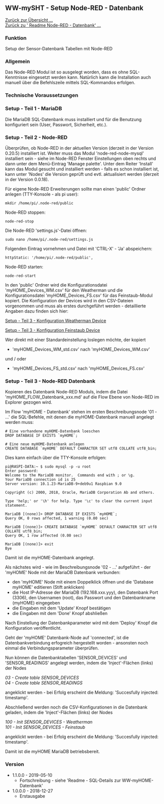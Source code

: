 ## WW-mySHT - Setup Node-RED - Datenbank

[Zurück zur Übersicht ...](../README.md)<br>[Zurück zu ' Readme Node-RED - Datenbank' ...](./README.md)

### Funktion

Setup der Sensor-Datenbank Tabellen mit Node-RED

### Allgemein

Das Node-RED Modul ist so ausgelegt worden, dass es ohne SQL-Kenntnisse eingesetzt werden kann. Natürlich kann die Installation auch manuell über die Befehlszeile mittels SQL-Kommandos erfolgen.

### Technische Voraussetzungen

### Setup - Teil 1 - MariaDB

Die MariaDB SQL-Datenbank muss installiert und für die Benutzung konfiguriert sein (User, Passwort, Sicherheit, etc.).

### Setup - Teil 2 - Node-RED

Überprüfen, ob Node-RED in der aktuellen Version (derzeit in der Version 0.20.5) installiert ist. Weiter muss das Modul 'node-red-node-mysql' installiert sein - siehe im Node-RED Fenster Einstellungen oben rechts und dann unter dem Menü-Eintrag 'Manage palette'. Unter dem Reiter 'Install' kann das Modul gesucht und installiert werden - falls es schon installiert ist, kann unter 'Nodes' die Version geprüft und evtl. aktualisiert werden (derzeit in der Version 0.0.18).

Für eigene Node-RED Erweiterungen sollte man einen 'public' Ordner anlegen (TTY-Konsole - als pi user):
```
mkdir /home/pi/.node-red/public
```
Node-RED stoppen:
```
node-red-stop
```
Die Node-RED 'settings.js'-Datei öffnen:
```
sudo nano /home/pi/.node-red/settings.js
```
Folgenden Eintrag vornehmen und Datei mit 'CTRL-X' - 'Ja' abspeichern:
```
httpStatic: '/home/pi/.node-red/public',
```
Node-RED starten:
```
node-red-start
```
In den 'public' Ordner wird die Konfigurationsdatei 'myHOME_Devices_WM.csv' für den Weatherman und die Konfigurationsdatei 'myHOME_Devices_FS.csv' für das Feinstaub-Modul kopiert. Die Konfiguration der Devices wird in den CSV-Dateien vorgenommen und muss als erstes durchgeführt werden - detaillierte Angaben dazu finden sich hier:

[Setup - Teil 3 - Konfiguration Weatherman Device](../SHT_Weatherman/SETUP.md#setup---teil-3---konfiguration-weatherman-device)

[Setup - Teil 3 - Konfiguration Feinstaub Device](../SHT_Feinstaub/SETUP.md#setup---teil-3---konfiguration-feinstaub-device)

Wer direkt mit einer Standardeinstellung loslegen möchte, der kopiert

- 'myHOME_Devices_WM_std.csv' nach 'myHOME_Devices_WM.csv'

und / oder

- 'myHOME_Devices_FS_std.csv' nach 'myHOME_Devices_FS.csv'

### Setup - Teil 3 - Node-RED Datenbank

Kopieren des Datenbank Node-RED Moduls, indem die Datei 'myHOME_FLOW_Datenbank_xxx.md' auf die Flow Ebene von Node-RED im Explorer gezogen wird.

Im Flow 'myHOME - Datenbank' stehen im ersten Beschreibungsnode '01 - ...' die SQL-Befehle, mit denen die myHOME-Datenbank manuell angelegt werden muss:

```
# Eine vorhandene myHOME-Datenbank loeschen
DROP DATABASE IF EXISTS `myHOME`;

# Eine neue myHOME-Datenbank anlegen
CREATE DATABASE `myHOME` DEFAULT CHARACTER SET utf8 COLLATE utf8_bin;
```

 Dies kann einfach über die TTY-Konsole erfolgen:

```
pi@RASPI-DATA:~ $ sudo mysql -p -u root
Enter password:
Welcome to the MariaDB monitor.  Commands end with ; or \g.
Your MariaDB connection id is 25
Server version: 10.1.23-MariaDB-9+deb9u1 Raspbian 9.0

Copyright (c) 2000, 2018, Oracle, MariaDB Corporation Ab and others.

Type 'help;' or '\h' for help. Type '\c' to clear the current input statement.

MariaDB [(none)]> DROP DATABASE IF EXISTS `myHOME`;
Query OK, 0 rows affected, 1 warning (0.00 sec)

MariaDB [(none)]> CREATE DATABASE `myHOME` DEFAULT CHARACTER SET utf8 COLLATE utf8_bin;
Query OK, 1 row affected (0.00 sec)

MariaDB [(none)]> exit
Bye
```

Damit ist die myHOME-Datenbank angelegt.

Als nächstes wird - wie im Beschreibungsnode '02 - ...' aufgeführt - der 'myHOME' Node mit der MariaDB Datenbank verbunden:
- den 'myHOME' Node mit einem Doppelklick öffnen und die 'Database myHOME' editieren (Stift anklicken)
- die Host IP-Adresse der MariaDB (192.168.xxx.yyy), den Datenbank Port (3306), den Usernamen (root), das Passwort und den Datenbankname (myHOME) eingegeben
- die Eingaben mit dem 'Update' Knopf bestätigen
- die Eingaben mit dem 'Done' Knopf abshließen

Nach Einstellung der Datenbankparameter wird mit dem 'Deploy' Knopf die Konfiguration veröffentlicht.

Geht der 'myHOME' Datenbank-Node auf 'connected', ist die Datenbankverbindung erfogreich hergestellt worden - ansonsten noch einmal die Verbindungsparameter überprüfen.

Nun können die Datenbanktabellen 'SENSOR_DEVICES' und 'SENSOR_READINGS' angelegt werden, indem die 'Inject'-Flächen (links) der Nodes

*03 - Create table SENSOR_DEVICES*<br>
*04 - Create table SENSOR_READINGS*

angeklickt werden - bei Erfolg erscheint die Meldung: 'Succesfully injected: timestamp'.

Abschließend werden noch die CSV-Konfigurationen in die Datenbank geladen, indem die 'Inject'-Flächen (links) der Nodes

*100 - Init SENSOR_DEVICES - Weatherman*<br>
*101 - Init SENSOR_DEVICES - Feinstaub*

angeklickt werden - bei Erfolg erscheint die Meldung: 'Succesfully injected: timestamp'.

Damit ist die myHOME MariaDB betriebsbereit.

### Version
- 1.1.0.0 - 2019-05-10
  - Fortschreibung - siehe 'Readme - SQL-Details zur WW-myHOME-Datenbank'
- 1.0.0.0 - 2018-12-27
  - Erstausgabe
